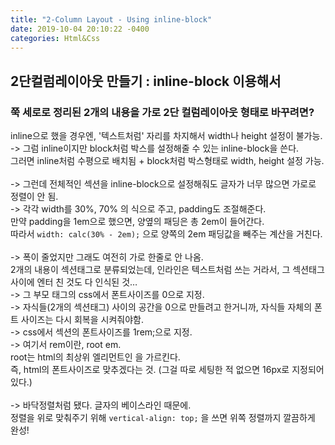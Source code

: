 ```yaml
---
title: "2-Column Layout - Using inline-block"
date: 2019-10-04 20:10:22 -0400
categories: Html&Css
---
```


## 2단컬럼레이아웃 만들기 : inline-block 이용해서<br>
### 쭉 세로로 정리된 2개의 내용을 가로 2단 컬럼레이아웃 형태로 바꾸려면?<br>
inline으로 했을 경우엔, '텍스트처럼' 자리를 차지해서 width나 height 설정이 불가능. <br>
-> 그럼 inline이지만 block처럼 박스를 설정해줄 수 있는 inline-block을 쓴다.<br>
그러면 inline처럼 수평으로 배치됨 + block처럼 박스형태로 width, height 설정 가능.<br><br>
-> 그런데 전체적인 섹션을 inline-block으로 설정해줘도 글자가 너무 많으면 가로로 정렬이 안 됨.<br>
-> 각각 width를 30%, 70% 의 식으로 주고, padding도 조절해준다. <br>
만약 padding을 1em으로 했으면, 양옆의 패딩은 총 2em이 들어간다. <br>
따라서 ```width: calc(30% - 2em);``` 으로 양쪽의 2em 패딩값을 빼주는 계산을 거친다.<br><br>
-> 폭이 줄었지만 그래도 여전히 가로 한줄로 안 나옴.<br> 
2개의 내용이 섹션태그로 분류되었는데, 인라인은 텍스트처럼 쓰는 거라서, 그 섹션태그 사이에 엔터 친 것도 다 인식된 것…<br>
-> 그 부모 태그의 css에서 폰트사이즈를 0으로 지정. <br>
-> 자식들(2개의 섹션태그) 사이의 공간을 0으로 만들려고 한거니까, 자식들 자체의 폰트 사이즈는 다시 회복을 시켜줘야함.<br>
-> css에서 섹션의 폰트사이즈를 1rem;으로 지정.<br>
-> 여기서 rem이란, root em.<br> 
root는 html의 최상위 엘리먼트인 <html>을 가르킨다.<br>
즉, html의 폰트사이즈로 맞추겠다는 것. (그걸 따로 세팅한 적 없으면 16px로 지정되어있다.)<br><br>
-> 바닥정렬처럼 됐다. 글자의 베이스라인 때문에.<br>
정렬을 위로 맞춰주기 위해 ```vertical-align: top;``` 을 쓰면 위쪽 정렬까지 깔끔하게 완성!
